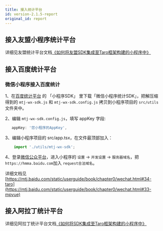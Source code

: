 ```yaml
---
title: 接入统计平台
id: version-2.1.5-report
original_id: report
---
```

## 接入友盟小程序统计平台
详细见友盟统计平台文档[《如何将友盟SDK集成至Taro框架构建的小程序中》](https://github.com/umeng/mp-demos/tree/master/taro)

## 接入百度统计平台
### 微信小程序接入百度统计
1、在[百度统计平台](https://mtj.baidu.com/web/sdk/index) 的 「小程序SDK」 里下载「微信小程序统计SDK」，把解压缩得到的 `mtj-wx-sdk.js` 和 `mtj-wx-sdk.config.js` 拷贝到小程序项目的 `src/utils` 文件夹中。

2、编辑 `mtj-wx-sdk.config.js`，填写 appKey 字段:

``` javascript
   appKey: '您小程序的AppKey',
```

3、编辑小程序项目的 src/app.tsx，在文件最顶部加入：

``` javascript
    import './utils/mtj-wx-sdk';
```
4、登录[微信公众平台](https://mp.weixin.qq.com/)，进入小程序的 `设置` -> `开发设置` -> `服务器域名`，把`https://hmma.baidu.com`加入 `request合法域名`。

详细文档见[https://mtj.baidu.com/static/userguide/book/chapter0/wechat.html#34-taro](https://mtj.baidu.com/static/userguide/book/chapter0/wechat.html#33-mpvue)


## 接入阿拉丁统计平台

详细见阿拉丁统计平台文档[《如何将SDK集成至Taro框架构建的小程序中》](http://doc.aldwx.com/aldwx/frame/taro-jie-ru.html)

